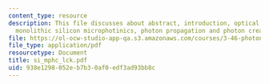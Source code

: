 ```yaml
---
content_type: resource
description: This file discusses about abstract, introduction, optical interconnection,
  monolithic silicon microphotinics, photon propagation and photon creation.
file: https://ol-ocw-studio-app-qa.s3.amazonaws.com/courses/3-46-photonic-materials-and-devices-spring-2006/938e1298052eb7b30af0edf3ad93bb8c_si_mphc_lck.pdf
file_type: application/pdf
resourcetype: Document
title: si_mphc_lck.pdf
uid: 938e1298-052e-b7b3-0af0-edf3ad93bb8c
---
```


